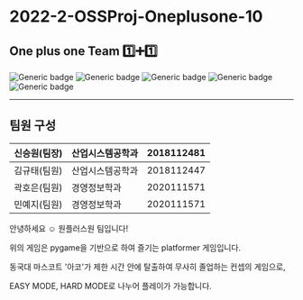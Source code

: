 # 2022-2-OSSProj-Oneplusone-10

## One plus one Team 1️⃣➕1️⃣
![Generic badge](https://img.shields.io/badge/license-MIT-green.svg)
![Generic badge](https://img.shields.io/badge/OS-ubuntu-red.svg)
![Generic badge](https://img.shields.io/badge/IDE-VSCode-green.svg)
![Generic badge](https://img.shields.io/badge/python-3-blue.svg)
![Generic badge](https://img.shields.io/badge/pygame-2.0.2-yellow.svg)

---

## 팀원 구성
| 신승원(팀장) | 산업시스템공학과 | 2018112481 |
| --- | --- | --- |
| 김규태(팀원) | 산업시스템공학과 | 2018112447 |
| 곽호은(팀원) | 경영정보학과 | 2020111571 |
| 민예지(팀원) | 경영정보학과 | 2020111571 |

안녕하세요 ☺️ 원플러스원 팀입니다!

위의 게임은 pygame을 기반으로 하여 즐기는 platformer 게임입니다.

동국대 마스코트 '아코'가 제한 시간 안에 탈출하여 무사히 졸업하는 컨셉의 게임으로,

EASY MODE, HARD MODE로 나누어 플레이가 가능합니다.
